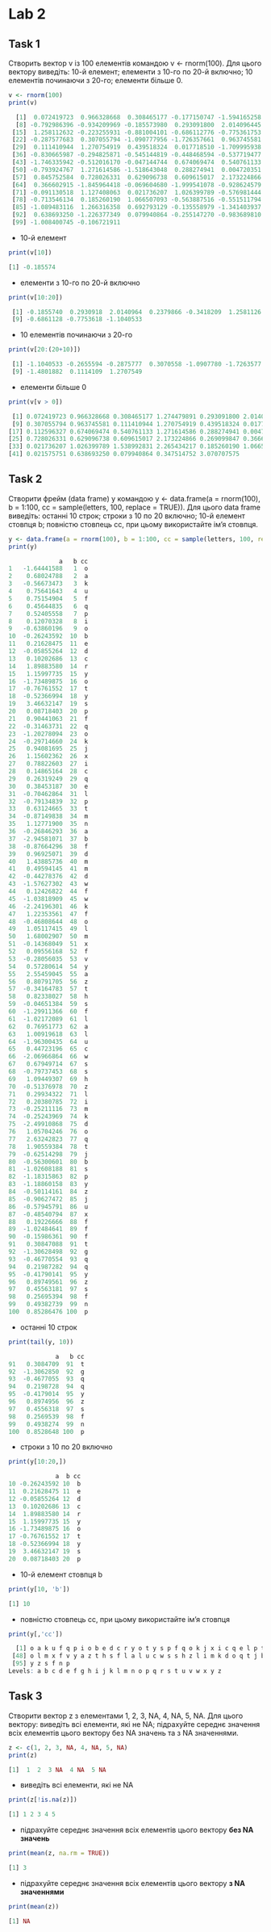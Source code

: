 # Lab 2

## Task 1

Створить вектор v із 100 елементів командою v <- rnorm(100). Для цього вектору виведіть: 10-й елемент; елементи з 10-го по 20-й включно; 10 елементів починаючи з 20-го; елементи більше 0.

```R
v <- rnorm(100)
print(v)
```
```R
  [1]  0.072419723  0.966328668  0.308465177 -0.177150747 -1.594165258 -0.154717502  1.274479891
  [8] -0.792986396 -0.934209969 -0.185573980  0.293091800  2.014096445  0.237986566 -0.341820887
 [15]  1.258112632 -0.223255931 -0.881004101 -0.686112776 -0.775361753 -1.104053313 -0.265559442
 [22] -0.287577683  0.307055794 -1.090777956 -1.726357661  0.963745581 -1.021945338 -1.480188214
 [29]  0.111410944  1.270754919  0.439518324  0.017718510 -1.709995938  1.361790273  0.858014865
 [36] -0.830665987 -0.294825871 -0.545144819 -0.448468594 -0.537719477 -0.098459157  0.112596327
 [43] -1.746335942 -0.512016170 -0.047144744  0.674069474  0.540761133 -0.196998702 -0.021181483
 [50] -0.793924767  1.271614586 -1.518643048  0.288274941  0.004720351  0.641481476 -0.592323503
 [57]  0.845752584  0.728026331  0.629096738  0.609615017  2.173224866 -0.083758116  0.269099847
 [64]  0.366602915 -1.845964418 -0.069604680 -1.999541078 -0.928624579  0.878529555 -0.967197433
 [71] -0.091130518  1.127408063  0.021736207  1.026399789 -0.576981444  1.538992831  2.265434217
 [78] -0.713546134  0.185260190  1.066507093 -0.563887516 -0.551511794 -0.011138458 -0.948381627
 [85] -1.089483116  1.266316358  0.692793129 -0.135558979 -1.341403937  0.021575751 -0.810430121
 [92]  0.638693250 -1.226377349  0.079940864 -0.255147270 -0.983689810  0.347514752  3.070707575
 [99] -1.008400745 -0.106721911
```

+ 10-й елемент
```R
print(v[10])
```
```R
[1] -0.185574
```

+ елементи з 10-го по 20-й включно
```R
print(v[10:20])
```
```R
 [1] -0.1855740  0.2930918  2.0140964  0.2379866 -0.3418209  1.2581126 -0.2232559 -0.8810041
 [9] -0.6861128 -0.7753618 -1.1040533
```

+ 10 елементів починаючи з 20-го
```R
print(v[20:(20+10)])
```
```R
 [1] -1.1040533 -0.2655594 -0.2875777  0.3070558 -1.0907780 -1.7263577  0.9637456 -1.0219453
 [9] -1.4801882  0.1114109  1.2707549
```

+ елементи більше 0
```R
print(v[v > 0])
```
```R
 [1] 0.072419723 0.966328668 0.308465177 1.274479891 0.293091800 2.014096445 0.237986566 1.258112632
 [9] 0.307055794 0.963745581 0.111410944 1.270754919 0.439518324 0.017718510 1.361790273 0.858014865
[17] 0.112596327 0.674069474 0.540761133 1.271614586 0.288274941 0.004720351 0.641481476 0.845752584
[25] 0.728026331 0.629096738 0.609615017 2.173224866 0.269099847 0.366602915 0.878529555 1.127408063
[33] 0.021736207 1.026399789 1.538992831 2.265434217 0.185260190 1.066507093 1.266316358 0.692793129
[41] 0.021575751 0.638693250 0.079940864 0.347514752 3.070707575
```

## Task 2

Створити фрейм (data frame) y командою y <- data.frame(a = rnorm(100), b = 1:100, cc = sample(letters, 100, replace = TRUE)). Для цього data frame виведіть: останні 10 строк; строки з 10 по 20 включно; 10-й елемент стовпця b; повністю стовпець cc, при цьому використайте ім’я стовпця.

```R
y <- data.frame(a = rnorm(100), b = 1:100, cc = sample(letters, 100, replace = TRUE))
print(y)
```
```R
              a   b cc
1   -1.64441588   1  o
2    0.68024788   2  a
3   -0.56673473   3  k
4    0.75641643   4  u
5    0.75154904   5  f
6    0.45644835   6  q
7    0.52405558   7  p
8    0.12070328   8  i
9   -0.63860196   9  o
10  -0.26243592  10  b
11   0.21628475  11  e
12  -0.05855264  12  d
13   0.10202686  13  c
14   1.89883580  14  r
15   1.15997735  15  y
16  -1.73489875  16  o
17  -0.76761552  17  t
18  -0.52366994  18  y
19   3.46632147  19  s
20   0.08718403  20  p
21   0.90441063  21  f
22  -0.31463731  22  q
23  -1.20278094  23  o
24  -0.29714660  24  k
25   0.94081695  25  j
26   1.15602362  26  x
27   0.78822603  27  i
28   0.14865164  28  c
29   0.26319249  29  q
30   0.38453187  30  e
31  -0.70462864  31  l
32  -0.79134839  32  p
33   0.63124665  33  t
34  -0.87149838  34  m
35   1.12771900  35  n
36  -0.26846293  36  a
37  -2.94581071  37  b
38  -0.87664296  38  f
39   0.96925071  39  d
40   1.43885736  40  m
41   0.49594145  41  m
42  -0.44278376  42  d
43  -1.57627302  43  w
44   0.12426822  44  f
45  -1.03818909  45  w
46  -2.24196301  46  k
47   1.22353561  47  f
48  -0.46808644  48  o
49   1.05117415  49  l
50   1.68002907  50  m
51  -0.14368049  51  x
52   0.09556168  52  f
53  -0.28056035  53  v
54   0.57280614  54  y
55   2.55459045  55  a
56   0.80791705  56  z
57  -0.34164783  57  t
58   0.82338027  58  h
59  -0.04651384  59  s
60  -1.29911366  60  f
61  -1.02172089  61  l
62   0.76951773  62  a
63   1.00919618  63  l
64  -1.96300435  64  u
65   0.44723196  65  c
66  -2.06966864  66  w
67   0.67949714  67  s
68  -0.79737453  68  s
69   1.09449307  69  h
70  -0.51376978  70  z
71   0.29934322  71  l
72   0.20380785  72  i
73  -0.25211116  73  m
74  -0.25243969  74  k
75  -2.49910868  75  d
76   1.05704246  76  o
77   2.63242823  77  q
78   1.90559384  78  t
79  -0.62514298  79  j
80  -0.56300601  80  b
81  -1.02608188  81  s
82  -1.18315863  82  p
83  -1.18860158  83  y
84  -0.50114161  84  z
85  -0.90627472  85  j
86  -0.57945791  86  u
87  -0.48540794  87  x
88   0.19226666  88  f
89  -1.02484641  89  f
90  -0.15986361  90  f
91   0.30847088  91  t
92  -1.30628498  92  g
93  -0.46770554  93  q
94   0.21987282  94  q
95  -0.41790141  95  y
96   0.89749561  96  z
97   0.45563181  97  s
98   0.25695394  98  f
99   0.49382739  99  n
100  0.85286476 100  p
```

+ останні 10 строк
```R
print(tail(y, 10))
```
```R
             a   b cc
91   0.3084709  91  t
92  -1.3062850  92  g
93  -0.4677055  93  q
94   0.2198728  94  q
95  -0.4179014  95  y
96   0.8974956  96  z
97   0.4556318  97  s
98   0.2569539  98  f
99   0.4938274  99  n
100  0.8528648 100  p
```

+ строки з 10 по 20 включно
```R
print(y[10:20,])
```
```R
             a  b cc
10 -0.26243592 10  b
11  0.21628475 11  e
12 -0.05855264 12  d
13  0.10202686 13  c
14  1.89883580 14  r
15  1.15997735 15  y
16 -1.73489875 16  o
17 -0.76761552 17  t
18 -0.52366994 18  y
19  3.46632147 19  s
20  0.08718403 20  p
```

+ 10-й елемент стовпця b
```R
print(y[10, 'b'])
```
```R
[1] 10
```

+ повністю стовпець cc, при цьому використайте ім’я стовпця
```R
print(y[,'cc'])
```
```R
  [1] o a k u f q p i o b e d c r y o t y s p f q o k j x i c q e l p t m n a b f d m m d w f w k f
 [48] o l m x f v y a z t h s f l a l u c w s s h z l i m k d o q t j b s p y z j u x f f f t g q q
 [95] y z s f n p
Levels: a b c d e f g h i j k l m n o p q r s t u v w x y z
```

## Task 3

Створити вектор z з елементами 1, 2, 3, NA, 4, NA, 5, NA. Для цього вектору: виведіть всі елементи, які не NA; підрахуйте середнє значення всіх елементів цього вектору без NA значень та з NA значеннями.

```R
z <- c(1, 2, 3, NA, 4, NA, 5, NA)
print(z)
```
```R
[1]  1  2  3 NA  4 NA  5 NA
```

+ виведіть всі елементи, які не NA
```R
print(z[!is.na(z)])
```
```R
[1] 1 2 3 4 5
```

+ підрахуйте середнє значення всіх елементів цього вектору **без NA значень**
```R
print(mean(z, na.rm = TRUE))
```
```R
[1] 3
```

+ підрахуйте середнє значення всіх елементів цього вектору **з NA значеннями**
```R
print(mean(z))
```
```R
[1] NA
```